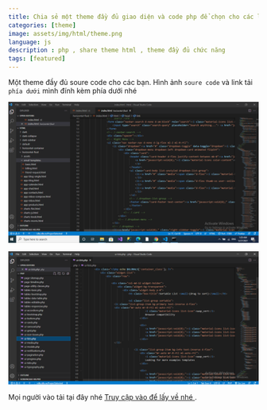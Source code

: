 ```yaml
---
title: Chia sẻ một theme đầy đủ giao diện và code php để chọn cho các lập trình viên nè
categories: [theme]
image: assets/img/html/theme.png
language: js
description : php , share theme html , theme đầy đủ chức năng
tags: [featured]
---
```


Một theme đầy đủ soure code cho các bạn. Hình ảnh `soure code` và link tải `phía dưới`  mình đính kèm phía dưới nhé

![js, theme,php](\assets\img\html\code-theme.png)

![js, php](\assets\img\html\code-theme-php.png)

Mọi người vào tải tại đây nhé [Truy cập vào để lấy về nhé ](https://drive.google.com/drive/folders/1JBfHsZRF0vbz-0B7ZqHEW-pYpdXWd-Rv?usp=sharing).
